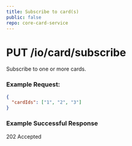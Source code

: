 ```yaml
---
title: Subscribe to card(s)
public: false
repo: core-card-service
---
```


# PUT /io/card/subscribe

Subscribe to one or more cards.

### Example Request:

```json
{
  "cardIds": ["1", "2", "3"]
}
```

### Example Successful Response

202 Accepted

